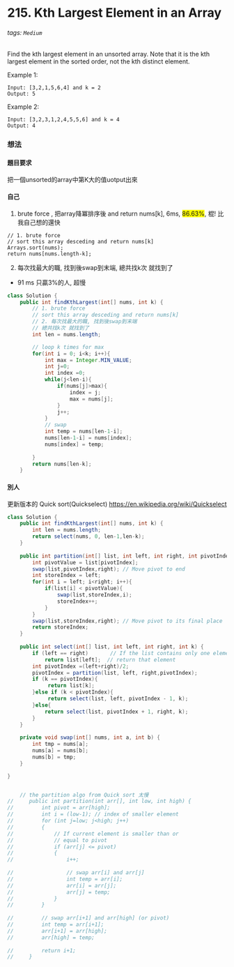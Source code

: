 # 215. Kth Largest Element in an Array
###### tags: `Medium`
Find the kth largest element in an unsorted array. Note that it is the kth largest element in the sorted order, not the kth distinct element.

Example 1:
```
Input: [3,2,1,5,6,4] and k = 2
Output: 5
```
Example 2:
```
Input: [3,2,3,1,2,4,5,5,6] and k = 4
Output: 4
```



### 想法
#### 題目要求
把一個unsorted的array中第K大的值uotput出來



#### 自己 
1. brute force , 把array降冪排序後 and return nums[k], 6ms, <font style="background-color:yellow;">86.63%</font>, 棍! 比我自己想的還快
```
// 1. brute force 
// sort this array desceding and return nums[k]
Arrays.sort(nums);
return nums[nums.length-k];
```

2. 每次找最大的職, 找到後swap到末端, 總共找k次 就找到了 
  - 91 ms 只贏3%的人, 超慢

```java
class Solution {
    public int findKthLargest(int[] nums, int k) {
        // 1. brute force 
        // sort this array desceding and return nums[k]
        // 2. 每次找最大的職, 找到後swap到末端
        // 總共找k次 就找到了
        int len = nums.length;

        // loop k times for max
        for(int i = 0; i<k; i++){
            int max = Integer.MIN_VALUE;
            int j=0;
            int index =0;
            while(j<len-i){
                if(nums[j]>max){
                    index = j;
                    max = nums[j];
                }
                j++;
            }
            // swap
            int temp = nums[len-1-i];
            nums[len-1-i] = nums[index];
            nums[index] = temp;
            
        }
        return nums[len-k];  
    }

```

#### 別人
更新版本的 Quick sort(Quickselect)
https://en.wikipedia.org/wiki/Quickselect
```java
class Solution {
    public int findKthLargest(int[] nums, int k) {
        int len = nums.length;
        return select(nums, 0, len-1,len-k);
    }
    
    public int partition(int[] list, int left, int right, int pivotIndex) { 
        int pivotValue = list[pivotIndex];
        swap(list,pivotIndex,right); // Move pivot to end
        int storeIndex = left;
        for(int i = left; i<right; i++){
            if(list[i] < pivotValue){
                swap(list,storeIndex,i);
                storeIndex++;
            }
        }
        swap(list,storeIndex,right); // Move pivot to its final place
        return storeIndex;
    }
    
    public int select(int[] list, int left, int right, int k) {
        if (left == right)       // If the list contains only one element,
            return list[left];  // return that element
        int pivotIndex =(left+right)/2;
        pivotIndex = partition(list, left, right,pivotIndex);
        if (k == pivotIndex){
             return list[k];
        }else if (k < pivotIndex){
             return select(list, left, pivotIndex - 1, k);
        }else{
            return select(list, pivotIndex + 1, right, k);
        }           
    }
    
    private void swap(int[] nums, int a, int b) {
        int tmp = nums[a];
        nums[a] = nums[b];
        nums[b] = tmp;
    }

}


    // the partition algo from Quick sort 太慢
//     public int partition(int arr[], int low, int high) { 
//         int pivot = arr[high];  
//         int i = (low-1); // index of smaller element 
//         for (int j=low; j<high; j++) 
//         { 
//             // If current element is smaller than or 
//             // equal to pivot 
//             if (arr[j] <= pivot) 
//             { 
//                 i++; 
  
//                 // swap arr[i] and arr[j] 
//                 int temp = arr[i]; 
//                 arr[i] = arr[j]; 
//                 arr[j] = temp; 
//             } 
//         } 
  
//         // swap arr[i+1] and arr[high] (or pivot) 
//         int temp = arr[i+1]; 
//         arr[i+1] = arr[high]; 
//         arr[high] = temp; 
  
//         return i+1; 
//     } 

```
